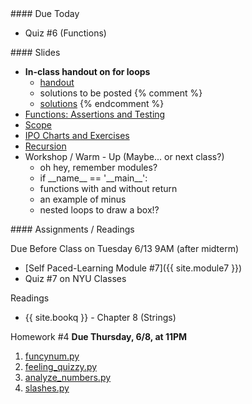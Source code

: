 <article class="due" markdown="block">
#### Due Today

* Quiz #6 (Functions)


<!--
* Homework
-->

</article>

<article class="slides" markdown="block">
#### Slides

* __In-class handout on for loops__
    * [handout](resources/handouts/in-class/for-loops-nested-cond.pdf)
    * solutions to be posted
    {% comment %}
    * [solutions](resources/handouts/in-class/for-loops-nested-cond-solutions.pdf)
    {% endcomment %}
* [Functions: Assertions and Testing](classes/13/functions_assertions_testing.html)
* [Scope](classes/13/scope.html)
* [IPO Charts and Exercises](classes/13/ipo_function_exercises.html)
* [Recursion](classes/13/recursion.html)
* Workshop / Warm - Up (Maybe... or next class?)
    * oh hey, remember modules?
    * if \_\_name\_\_ == '\_\_main\_\_':
    * functions with and without return
    * an example of minus
    * nested loops to draw a box!?

<!--
* [Slides](classes/01/intro.html)
-->

</article>

<article class="assignments" markdown="block">
#### Assignments / Readings		

Due Before Class on Tuesday 6/13 9AM (after midterm)

* [Self Paced-Learning Module #7]({{ site.module7 }})
* Quiz #7 on NYU Classes

Readings

* {{ site.bookq }} - Chapter 8 (Strings)

Homework #4 __Due Thursday, 6/8, at 11PM__ 

1. [funcynum.py](homework/hw05/funcynum.py)
2. [feeling_quizzy.py](homework/hw05/feeling_quizzy.py)
3. [analyze_numbers.py](homework/hw05/analyze_numbers.py)
4. [slashes.py](homework/hw05/slashes.py)

<!--
Readings

* Read {{ site.bookq }} - Chapter 1

Assignments 

1. [questions.py](homework/hw01/questions.py) - 9 points
-->
</article>


